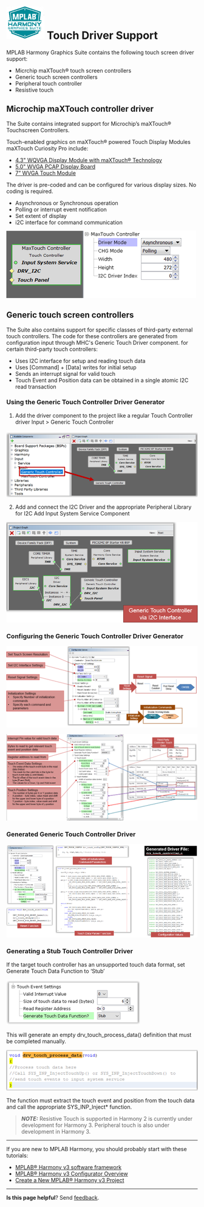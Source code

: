 # ![Microchip Technology](images/mhgs.png) Touch Driver Support

MPLAB Harmony Graphics Suite contains the following touch screen driver support:
* Micrchip maXTouch® touch screen controllers
* Generic touch screen controllers
* Peripheral touch controller
* Resistive touch

## Microchip maXTouch controller driver
The Suite contains integrated support for Microchip’s maXTouch® Touchscreen Controllers.

Touch-enabled graphics on maXTouch® powered Touch Display Modules
maXTouch Curiosity Pro include:
* [4.3" WQVGA Display Module with maXTouch® Technology](https://www.microchip.com/DevelopmentTools/ProductDetails/PartNO/AC320005-4)
* [5.0" WVGA PCAP Display Board](https://www.microchip.com/DevelopmentTools/ProductDetails/PartNO/AC320005)
* [7” WVGA Touch Module](http://www.pdaatl.com/doc/tm7000b.pdf)

The driver is pre-coded and can be configured for various display sizes. No coding is required.

* Asynchronous or Synchronous operation
* Polling or interrupt event notification
* Set extent of display
* i2C interface for command communication

![Microchip Technology](images/touch_driver_maxtouch_component.png)

## Generic touch screen controllers

The Suite also contains support for specific classes of third-party external touch controllers.
The code for these controllers are generated from configuration input through MHC's Generic Touch Driver
component.
for certain third-party touch controllers:
* Uses I2C interface for setup and reading touch data
* Uses [Command] + [Data] writes for initial setup
* Sends an interrupt signal for valid touch
* Touch Event and Position data can be obtained in a single atomic I2C read transaction

### Using the Generic Touch Controller Driver Generator

1. Add the driver component to the project like a regular Touch Controller driver
Input > Generic Touch Controller

![Microchip Technology](images/touch_driver_gtc.png)

2. Add and connect the I2C Driver and the appropriate Peripheral Library for I2C
Add Input System Service Component

![Microchip Technology](images/touch_driver_gtc_i2c.png)


### Configuring the Generic Touch Controller Driver Generator

![Microchip Technology](images/touch_driver_gtc_config.png)

![Microchip Technology](images/touch_driver_gtc_config2.png)


### Generated Generic Touch Controller Driver

![Microchip Technology](images/touch_driver_gtc_options.png)


### Generating a Stub Touch Controller Driver

If the target touch controller has an unsupported touch data format, set Generate Touch Data Function to ‘Stub’

![Microchip Technology](images/touch_driver_gtc_event_settings.png)


This will generate an empty drv_touch_process_data() definition that must be completed manually.

![Microchip Technology](images/touch_driver_gtc_process.png)


The function must extract the touch event and position from the touch data and call the appropriate SYS_INP_Inject* function.

> **_NOTE:_**   Resistive Touch is supported in Harmony 2 is currently under development for Harmony 3.  Peripheral touch is also under development in Harmony 3.

***

If you are new to MPLAB Harmony, you should probably start with these tutorials:

* [MPLAB® Harmony v3 software framework](https://microchipdeveloper.com/harmony3:start)
* [MPLAB® Harmony v3 Configurator Overview](https://microchipdeveloper.com/harmony3:mhc-overview)
* [Create a New MPLAB® Harmony v3 Project](https://microchipdeveloper.com/harmony3:new-proj)

***

**Is this page helpful**? Send [feedback](https://github.com/Microchip-MPLAB-Harmony/gfx/issues).
